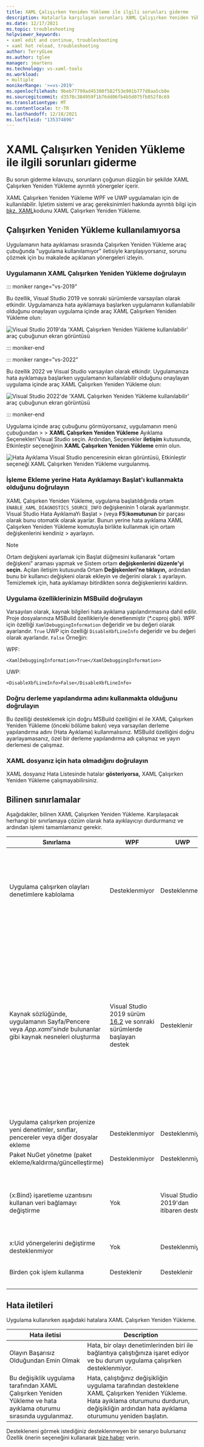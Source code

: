 ```yaml
---
title: XAML Çalışırken Yeniden Yükleme ile ilgili sorunları giderme
description: Hatalarla karşılaşan sorunları XAML Çalışırken Yeniden Yükleme.
ms.date: 12/17/2021
ms.topic: troubleshooting
helpviewer_keywords:
- xaml edit and continue, troubleshooting
- xaml hot reload, troubleshooting
author: TerryGLee
ms.author: tglee
manager: jmartens
ms.technology: vs-xaml-tools
ms.workload:
- multiple
monikerRange: '>=vs-2019'
ms.openlocfilehash: 9beb77799ad45300f582f53e901b777d8aa5cb0e
ms.sourcegitcommit: d3578c384959f1b76dd06fb4b5d075fb052f8c69
ms.translationtype: MT
ms.contentlocale: tr-TR
ms.lasthandoff: 12/18/2021
ms.locfileid: "135374896"
---
```

# <a name="troubleshooting-xaml-hot-reload"></a>XAML Çalışırken Yeniden Yükleme ile ilgili sorunları giderme

Bu sorun giderme kılavuzu, sorunların çoğunun düzgün bir şekilde XAML Çalışırken Yeniden Yükleme ayrıntılı yönergeler içerir.

XAML Çalışırken Yeniden Yükleme WPF ve UWP uygulamaları için de kullanılabilir. İşletim sistemi ve araç gereksinimleri hakkında ayrıntılı bilgi için [bkz. XAML](xaml-hot-reload.md)kodunu XAML Çalışırken Yeniden Yükleme.

## <a name="if-hot-reload-is-not-available"></a>Çalışırken Yeniden Yükleme kullanılamıyorsa

Uygulamanın hata ayıklaması sırasında Çalışırken Yeniden Yükleme araç çubuğunda "uygulama kullanılamıyor" iletisiyle karşılaşıyorsanız, sorunu çözmek için bu makalede açıklanan yönergeleri izleyin.

### <a name="verify-that-xaml-hot-reload-is-enabled"></a>Uygulamanın XAML Çalışırken Yeniden Yükleme doğrulayın

::: moniker range="vs-2019"

Bu özellik, Visual Studio 2019 ve sonraki sürümlerde varsayılan olarak etkindir. Uygulamanıza hata ayıklamaya başlarken uygulamanın kullanılabilir olduğunu onaylayan uygulama içinde araç XAML Çalışırken Yeniden Yükleme olun:

![Visual Studio 2019'da 'XAML Çalışırken Yeniden Yükleme kullanılabilir' araç çubuğunun ekran görüntüsü](../debugger/media/xaml-hot-reload-available.png)

::: moniker-end

::: moniker range="vs-2022"

Bu özellik 2022 ve Visual Studio varsayılan olarak etkindir. Uygulamanıza hata ayıklamaya başlarken uygulamanın kullanılabilir olduğunu onaylayan uygulama içinde araç XAML Çalışırken Yeniden Yükleme olun:

![Visual Studio 2022'de 'XAML Çalışırken Yeniden Yükleme kullanılabilir' araç çubuğunun ekran görüntüsü](../debugger/media/vs-2022/xaml-hot-reload-available.png)

::: moniker-end

Uygulama içinde araç çubuğunu görmüyorsanız, uygulamanın menü çubuğundan   >    >  **XAML Çalışırken Yeniden Yükleme** Ayıklama Seçenekleri'Visual Studio seçin. Ardından, Seçenekler **iletişim** kutusunda, Etkinleştir seçeneğinin **XAML Çalışırken Yeniden Yükleme** emin olun.

![Hata Ayıklama Visual Studio penceresinin ekran görüntüsü, Etkinleştir seçeneği XAML Çalışırken Yeniden Yükleme vurgulanmış.](../debugger/media/vs-2022/xaml-hot-reload-enable.png)

### <a name="verify-that-you-use-start-debugging-rather-than-attach-to-process"></a>İşleme Ekleme yerine Hata Ayıklamayı Başlat'ı kullanmakta olduğunu doğrulayın

XAML Çalışırken Yeniden Yükleme, uygulama başlatıldığında ortam `ENABLE_XAML_DIAGNOSTICS_SOURCE_INFO` değişkeninin 1 olarak ayarlanmıştır. Visual Studio Hata AyıklamaYı Başlat   >  (veya **F5**)**komutunun** bir parçası olarak bunu otomatik olarak ayarlar. Bunun yerine hata ayıklama XAML Çalışırken Yeniden Yükleme komutuyla birlikte kullanmak için ortam değişkenlerini kendiniz  >   ayarlayın.

> [!NOTE]
> Ortam değişkeni ayarlamak için Başlat düğmesini kullanarak "ortam değişkeni" araması yapmak ve Sistem ortam **değişkenlerini düzenle'yi seçin.** Açılan iletişim kutusunda Ortam **Değişkenleri'ne tıklayın,** ardından bunu bir kullanıcı değişkeni olarak ekleyin ve değerini olarak `1` ayarlayın. Temizlemek için, hata ayıklamayı bitirdikten sonra değişkenlerini kaldırın.

### <a name="verify-that-your-msbuild-properties-are-correct"></a>Uygulama özelliklerinizin MSBuild doğrulayın

Varsayılan olarak, kaynak bilgileri hata ayıklama yapılandırmasına dahil edilir. Proje dosyalarınıza MSBuild özellikleriyle denetlenmiştir (*.csproj gibi). WPF için özelliği `XamlDebuggingInformation` değeridir ve bu değeri olarak ayarlandır. `True` UWP için özelliği `DisableXbfLineInfo` değeridir ve bu değeri olarak ayarlandır. `False` Örneğin:

WPF:

`<XamlDebuggingInformation>True</XamlDebuggingInformation>`

UWP:

`<DisableXbfLineInfo>False</DisableXbfLineInfo>`

### <a name="verify-that-you-are-using-the-correct-build-configuration-name"></a>Doğru derleme yapılandırma adını kullanmakta olduğunu doğrulayın

Bu özelliği desteklemek için doğru MSBuild özelliğini el ile XAML Çalışırken Yeniden Yükleme (önceki bölüme bakın) veya varsayılan derleme yapılandırma adını (Hata Ayıklama) kullanmalısınız. MSBuild özelliğini doğru ayarlayamasanız, özel bir derleme yapılandırma adı çalışmaz ve yayın derlemesi de çalışmaz.

### <a name="verify-that-your-xaml-file-has-no-errors"></a>XAML dosyanız için hata olmadığını doğrulayın

XAML dosyanız Hata Listesinde hatalar **gösteriyorsa,** XAML Çalışırken Yeniden Yükleme çalışmayabilirsiniz.

## <a name="known-limitations"></a>Bilinen sınırlamalar

Aşağıdakiler, bilinen XAML Çalışırken Yeniden Yükleme. Karşılaşacak herhangi bir sınırlamaya çözüm olarak hata ayıklayıcıyı durdurmanız ve ardından işlemi tamamlamanız gerekir.

|Sınırlama|WPF|UWP|Notlar|
|-|-|-|-|
|Uygulama çalışırken olayları denetimlere kablolama|Desteklenmiyor|Desteklenmez|Hataya bakın: *Olayın Başarısız Olduğundan Emin Oldu.* WPF'de, mevcut bir olay işleyiciye başvurabilirsiniz. UWP uygulamaları için mevcut olay işleyiciye başvuru desteklenmiyor.|
|Kaynak sözlüğünde, uygulamanın Sayfa/Pencere veya *App.xaml'sinde* bulunanlar gibi kaynak nesneleri oluşturma|Visual Studio 2019 sürüm [16.2](/visualstudio/releases/2019/release-notes-v16.2) ve sonraki sürümlerde başlayan destek|Desteklenir|Örnekler: <br>- Kaynak `SolidColorBrush` sözlüğüne olarak kullanmak üzere bir `StaticResource` ekleme.</br>Not: Statik kaynaklar, stil dönüştürücüler ve kaynak sözlüğüne yazılan diğer öğeler, kaynak sözlüğünü kullanırken uygulanabilir/XAML Çalışırken Yeniden Yükleme. Yalnızca kaynağın oluşturulması desteklenmiyor.</br> - Kaynak sözlüğü özelliğini `Source` değiştirme.|
|Uygulama çalışırken projenize yeni denetimler, sınıflar, pencereler veya diğer dosyalar ekleme|Desteklenmiyor|Desteklenmiyor|Hiçbiri|
|Paket NuGet yönetme (paket ekleme/kaldırma/güncelleştirme)|Desteklenmiyor|Desteklenmiyor|Hiçbiri|
|{x:Bind} işaretleme uzantısını kullanan veri bağlamayı değiştirme|Yok|Visual Studio 2019'dan itibaren destek|Bunun için Windows 10 1809 (derleme 10.0.17763) ve sonraki bir sürümü gerekir. 2017 Visual Studio önceki sürümlerde desteklenmiyor.|
|x:Uid yönergelerini değiştirme desteklenmiyor|Yok|Desteklenmiyor|Hiçbiri|
|Birden çok işlem kullanma | Desteklenir | Desteklenir | Visual Studio 2019 [sürüm 16.6 ve sonraki sürümlerde](/visualstudio/releases/2019/release-notes-v16.6) de destekleni. |

## <a name="error-messages"></a>Hata iletileri

Uygulama kullanırken aşağıdaki hatalara XAML Çalışırken Yeniden Yükleme.

|Hata iletisi|Description|
|-|-|
|Olayın Başarısız Olduğundan Emin Olmak|Hata, bir olayı denetimlerinden biri ile bağlantıya çalıştığınıza işaret ediyor ve bu durum uygulama çalışırken desteklenmiyor.|
|Bu değişiklik uygulama tarafından XAML Çalışırken Yeniden Yükleme ve hata ayıklama oturumu sırasında uygulanmaz.|Hata, çalıştığınız değişikliğin uygulama tarafından desteklene XAML Çalışırken Yeniden Yükleme. Hata ayıklama oturumunu durdurun, değişikliğin ardından hata ayıklama oturumunu yeniden başlatın.  |

Destekleneni görmek istediğiniz desteklenmeyen bir senaryo bulursanız Özellik önerin seçeneğini kullanarak [bize haber](../ide/suggest-a-feature.md) verin.
